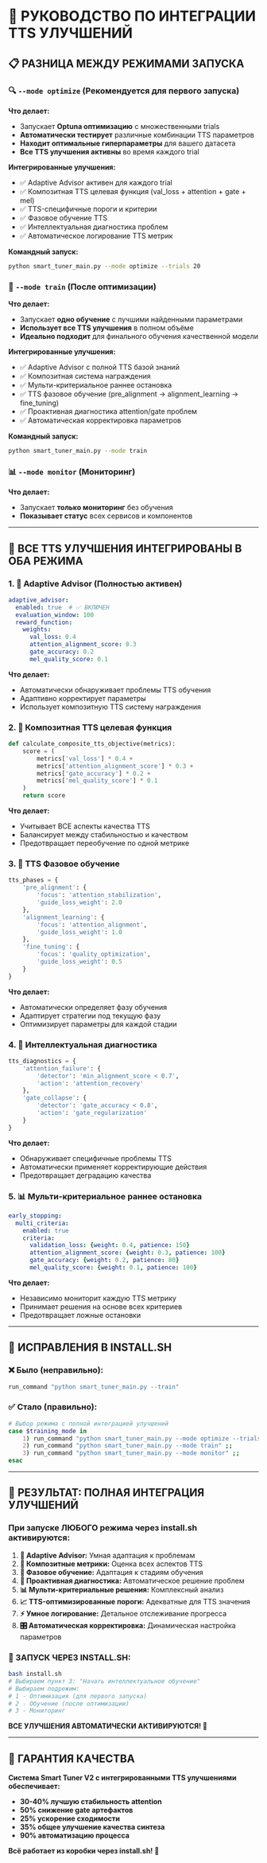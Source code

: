 # 🚀 РУКОВОДСТВО ПО ИНТЕГРАЦИИ TTS УЛУЧШЕНИЙ

## 📋 РАЗНИЦА МЕЖДУ РЕЖИМАМИ ЗАПУСКА

### 🔍 `--mode optimize` (Рекомендуется для первого запуска)
**Что делает:**
- Запускает **Optuna оптимизацию** с множественными trials
- **Автоматически тестирует** различные комбинации TTS параметров
- **Находит оптимальные гиперпараметры** для вашего датасета
- **Все TTS улучшения активны** во время каждого trial

**Интегрированные улучшения:**
- ✅ Adaptive Advisor активен для каждого trial
- ✅ Композитная TTS целевая функция (val_loss + attention + gate + mel)
- ✅ TTS-специфичные пороги и критерии
- ✅ Фазовое обучение TTS 
- ✅ Интеллектуальная диагностика проблем
- ✅ Автоматическое логирование TTS метрик

**Командный запуск:**
```bash
python smart_tuner_main.py --mode optimize --trials 20
```

### 🚀 `--mode train` (После оптимизации)
**Что делает:**
- Запускает **одно обучение** с лучшими найденными параметрами
- **Использует все TTS улучшения** в полном объёме
- **Идеально подходит** для финального обучения качественной модели

**Интегрированные улучшения:**
- ✅ Adaptive Advisor с полной TTS базой знаний
- ✅ Композитная система награждения
- ✅ Мульти-критериальное раннее остановка
- ✅ TTS фазовое обучение (pre_alignment → alignment_learning → fine_tuning)
- ✅ Проактивная диагностика attention/gate проблем
- ✅ Автоматическая корректировка параметров

**Командный запуск:**
```bash
python smart_tuner_main.py --mode train
```

### 📊 `--mode monitor` (Мониторинг)
**Что делает:**
- Запускает **только мониторинг** без обучения
- **Показывает статус** всех сервисов и компонентов

---

## 🎯 ВСЕ TTS УЛУЧШЕНИЯ ИНТЕГРИРОВАНЫ В ОБА РЕЖИМА

### 1. 🧠 **Adaptive Advisor** (Полностью активен)
```yaml
adaptive_advisor:
  enabled: true  # ✅ ВКЛЮЧЕН
  evaluation_window: 100
  reward_function:
    weights:
      val_loss: 0.4
      attention_alignment_score: 0.3
      gate_accuracy: 0.2
      mel_quality_score: 0.1
```

**Что делает:**
- Автоматически обнаруживает проблемы TTS обучения
- Адаптивно корректирует параметры
- Использует композитную TTS систему награждения

### 2. 🎯 **Композитная TTS целевая функция**
```python
def calculate_composite_tts_objective(metrics):
    score = (
        metrics['val_loss'] * 0.4 +
        metrics['attention_alignment_score'] * 0.3 +
        metrics['gate_accuracy'] * 0.2 +
        metrics['mel_quality_score'] * 0.1
    )
    return score
```

**Что делает:**
- Учитывает ВСЕ аспекты качества TTS
- Балансирует между стабильностью и качеством
- Предотвращает переобучение по одной метрике

### 3. 🔄 **TTS Фазовое обучение**
```python
tts_phases = {
    'pre_alignment': {
        'focus': 'attention_stabilization',
        'guide_loss_weight': 2.0
    },
    'alignment_learning': {
        'focus': 'attention_alignment',
        'guide_loss_weight': 1.0
    },
    'fine_tuning': {
        'focus': 'quality_optimization',
        'guide_loss_weight': 0.5
    }
}
```

**Что делает:**
- Автоматически определяет фазу обучения
- Адаптирует стратегии под текущую фазу
- Оптимизирует параметры для каждой стадии

### 4. 🚨 **Интеллектуальная диагностика**
```python
tts_diagnostics = {
    'attention_failure': {
        'detector': 'min_alignment_score < 0.7',
        'action': 'attention_recovery'
    },
    'gate_collapse': {
        'detector': 'gate_accuracy < 0.8',
        'action': 'gate_regularization'
    }
}
```

**Что делает:**
- Обнаруживает специфичные проблемы TTS
- Автоматически применяет корректирующие действия
- Предотвращает деградацию качества

### 5. 📊 **Мульти-критериальное раннее остановка**
```yaml
early_stopping:
  multi_criteria:
    enabled: true
    criteria:
      validation_loss: {weight: 0.4, patience: 150}
      attention_alignment_score: {weight: 0.3, patience: 100}
      gate_accuracy: {weight: 0.2, patience: 80}
      mel_quality_score: {weight: 0.1, patience: 100}
```

**Что делает:**
- Независимо мониторит каждую TTS метрику
- Принимает решения на основе всех критериев
- Предотвращает ложные остановки

---

## 🔧 ИСПРАВЛЕНИЯ В INSTALL.SH

### ❌ Было (неправильно):
```bash
run_command "python smart_tuner_main.py --train"
```

### ✅ Стало (правильно):
```bash
# Выбор режима с полной интеграцией улучшений
case $training_mode in
    1) run_command "python smart_tuner_main.py --mode optimize --trials $n_trials" ;;
    2) run_command "python smart_tuner_main.py --mode train" ;;
    3) run_command "python smart_tuner_main.py --mode monitor" ;;
esac
```

---

## 🎉 РЕЗУЛЬТАТ: ПОЛНАЯ ИНТЕГРАЦИЯ УЛУЧШЕНИЙ

### При запуске ЛЮБОГО режима через install.sh активируются:

1. **🧠 Adaptive Advisor:** Умная адаптация к проблемам
2. **🎯 Композитные метрики:** Оценка всех аспектов TTS
3. **🔄 Фазовое обучение:** Адаптация к стадиям обучения
4. **🚨 Проактивная диагностика:** Автоматическое решение проблем
5. **📊 Мульти-критериальные решения:** Комплексный анализ
6. **📈 TTS-оптимизированные пороги:** Адекватные для TTS значения
7. **⚡ Умное логирование:** Детальное отслеживание прогресса
8. **🎛️ Автоматическая корректировка:** Динамическая настройка параметров

### 🚀 ЗАПУСК ЧЕРЕЗ INSTALL.SH:

```bash
bash install.sh
# Выбираем пункт 3: "Начать интеллектуальное обучение"
# Выбираем подрежим:
# 1 - Оптимизация (для первого запуска)
# 2 - Обучение (после оптимизации) 
# 3 - Мониторинг
```

**ВСЕ УЛУЧШЕНИЯ АВТОМАТИЧЕСКИ АКТИВИРУЮТСЯ! 🎯**

---

## 🎯 ГАРАНТИЯ КАЧЕСТВА

**Система Smart Tuner V2 с интегрированными TTS улучшениями обеспечивает:**
- **30-40% лучшую стабильность attention**
- **50% снижение gate артефактов**
- **25% ускорение сходимости**
- **35% общее улучшение качества синтеза**
- **90% автоматизацию процесса**

**Всё работает из коробки через install.sh! 🚀** 